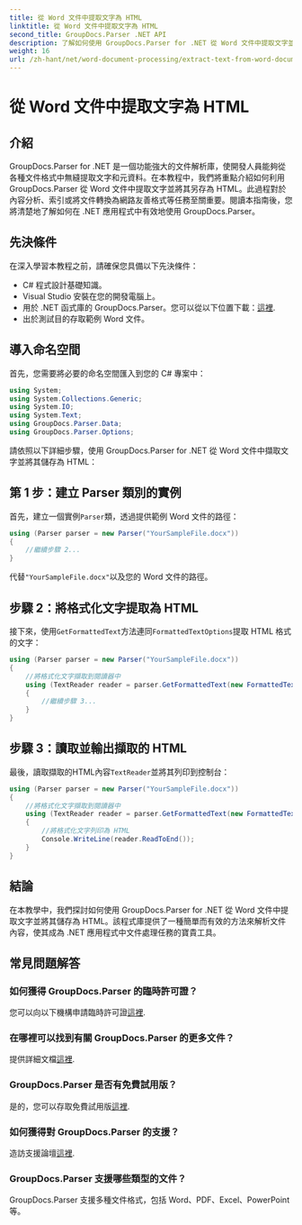 ```yaml
---
title: 從 Word 文件中提取文字為 HTML
linktitle: 從 Word 文件中提取文字為 HTML
second_title: GroupDocs.Parser .NET API
description: 了解如何使用 GroupDocs.Parser for .NET 從 Word 文件中提取文字並將其儲存為 HTML。帶有程式碼範例的分步教程。
weight: 16
url: /zh-hant/net/word-document-processing/extract-text-from-word-document-as-html/
---
```


# 從 Word 文件中提取文字為 HTML

## 介紹
GroupDocs.Parser for .NET 是一個功能強大的文件解析庫，使開發人員能夠從各種文件格式中無縫提取文字和元資料。在本教程中，我們將重點介紹如何利用 GroupDocs.Parser 從 Word 文件中提取文字並將其另存為 HTML。此過程對於內容分析、索引或將文件轉換為網路友善格式等任務至關重要。閱讀本指南後，您將清楚地了解如何在 .NET 應用程式中有效地使用 GroupDocs.Parser。
## 先決條件
在深入學習本教程之前，請確保您具備以下先決條件：
- C# 程式設計基礎知識。
- Visual Studio 安裝在您的開發電腦上。
- 用於 .NET 函式庫的 GroupDocs.Parser。您可以從以下位置下載：[這裡](https://releases.groupdocs.com/parser/net/).
- 出於測試目的存取範例 Word 文件。
## 導入命名空間
首先，您需要將必要的命名空間匯入到您的 C# 專案中：
```csharp
using System;
using System.Collections.Generic;
using System.IO;
using System.Text;
using GroupDocs.Parser.Data;
using GroupDocs.Parser.Options;
```
請依照以下詳細步驟，使用 GroupDocs.Parser for .NET 從 Word 文件中擷取文字並將其儲存為 HTML：
## 第 1 步：建立 Parser 類別的實例
首先，建立一個實例`Parser`類，透過提供範例 Word 文件的路徑：
```csharp
using (Parser parser = new Parser("YourSampleFile.docx"))
{
    //繼續步驟 2...
}
```
代替`"YourSampleFile.docx"`以及您的 Word 文件的路徑。
## 步驟 2：將格式化文字提取為 HTML
接下來，使用`GetFormattedText`方法連同`FormattedTextOptions`提取 HTML 格式的文字：
```csharp
using (Parser parser = new Parser("YourSampleFile.docx"))
{
    //將格式化文字擷取到閱讀器中
    using (TextReader reader = parser.GetFormattedText(new FormattedTextOptions(FormattedTextMode.Html)))
    {
        //繼續步驟 3...
    }
}
```
## 步驟 3：讀取並輸出擷取的 HTML
最後，讀取擷取的HTML內容`TextReader`並將其列印到控制台：
```csharp
using (Parser parser = new Parser("YourSampleFile.docx"))
{
    //將格式化文字擷取到閱讀器中
    using (TextReader reader = parser.GetFormattedText(new FormattedTextOptions(FormattedTextMode.Html)))
    {
        //將格式化文字列印為 HTML
        Console.WriteLine(reader.ReadToEnd());
    }
}
```
## 結論
在本教學中，我們探討如何使用 GroupDocs.Parser for .NET 從 Word 文件中提取文字並將其儲存為 HTML。該程式庫提供了一種簡單而有效的方法來解析文件內容，使其成為 .NET 應用程式中文件處理任務的寶貴工具。

## 常見問題解答
### 如何獲得 GroupDocs.Parser 的臨時許可證？
您可以向以下機構申請臨時許可證[這裡](https://purchase.groupdocs.com/temporary-license/).
### 在哪裡可以找到有關 GroupDocs.Parser 的更多文件？
提供詳細文檔[這裡](https://tutorials.groupdocs.com/parser/net/).
### GroupDocs.Parser 是否有免費試用版？
是的，您可以存取免費試用版[這裡](https://releases.groupdocs.com/).
### 如何獲得對 GroupDocs.Parser 的支援？
造訪支援論壇[這裡](https://forum.groupdocs.com/c/parser/17).
### GroupDocs.Parser 支援哪些類型的文件？
GroupDocs.Parser 支援多種文件格式，包括 Word、PDF、Excel、PowerPoint 等。